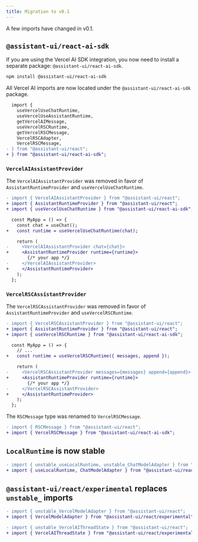 ```yaml
---
title: Migration to v0.1
---
```


A few imports have changed in v0.1.

## `@assistant-ui/react-ai-sdk`

If you are using the Vercel AI SDK integration, you now need to install a separate package: `@assistant-ui/react-ai-sdk`.

```sh npm2yarn
npm install @assistant-ui/react-ai-sdk
```

All Vercel AI imports are now located under the `@assistant-ui/react-ai-sdk` package.

```diff
  import {
    useVercelUseChatRuntime,
    useVercelUseAssistantRuntime,
    getVercelAIMessage,
    useVercelRSCRuntime,
    getVercelRSCMessage,
    VercelRSCAdapter,
    VercelRSCMessage,
- } from "@assistant-ui/react";  
+ } from "@assistant-ui/react-ai-sdk";
```

### `VercelAIAssistantProvider`

The `VercelAIAssistantProvider` was removed in favor of `AssistantRuntimeProvider` and `useVercelUseChatRuntime`.

```diff
- import { VercelAIAssistantProvider } from "@assistant-ui/react";
+ import { AssistantRuntimeProvider } from "@assistant-ui/react";
+ import { useVercelUseChatRuntime } from "@assistant-ui/react-ai-sdk";

  const MyApp = () => {
    const chat = useChat();
+   const runtime = useVercelUseChatRuntime(chat);

    return (
-     <VercelAIAssistantProvider chat={chat}>
+     <AssistantRuntimeProvider runtime={runtime}>
        {/* your app */}
-     </VercelAIAssistantProvider>
+     </AssistantRuntimeProvider>
    );
  };
```

### `VercelRSCAssistantProvider`

The `VercelRSCAssistantProvider` was removed in favor of `AssistantRuntimeProvider` and `useVercelRSCRuntime`.

```diff
- import { VercelRSCAssistantProvider } from "@assistant-ui/react";
+ import { AssistantRuntimeProvider } from "@assistant-ui/react";
+ import { useVercelRSCRuntime } from "@assistant-ui/react-ai-sdk";

  const MyApp = () => {
    // ...
+   const runtime = useVercelRSCRuntime({ messages, append });

    return (
-     <VercelRSCAssistantProvider messages={messages} append={append}>
+     <AssistantRuntimeProvider runtime={runtime}>
        {/* your app */}
-     </VercelRSCAssistantProvider>
+     </AssistantRuntimeProvider>
    );
  };
```

The `RSCMessage` type was renamed to `VercelRSCMessage`.

```diff
- import { RSCMessage } from "@assistant-ui/react";
+ import { VercelRSCMessage } from "@assistant-ui/react-ai-sdk";
```

## `LocalRuntime` is now stable

```diff
- import { unstable_useLocalRuntime, unstable_ChatModelAdapter } from "@assistant-ui/react";
+ import { useLocalRuntime, ChatModelAdapter } from "@assistant-ui/react";
```

## `@assistant-ui/react/experimental` replaces `unstable_` imports

```diff
- import { unstable_VercelModelAdapter } from "@assistant-ui/react";
+ import { VercelModelAdapter } from "@assistant-ui/react/experimental";
```

```diff
- import { unstable_VercelAIThreadState } from "@assistant-ui/react";
+ import { VercelAIThreadState } from "@assistant-ui/react/experimental";
```

